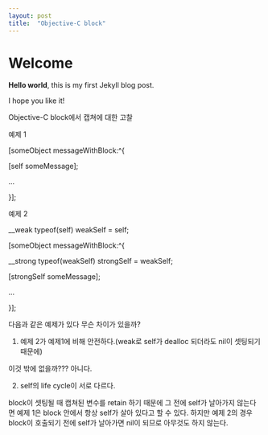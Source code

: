 ```yaml
---
layout: post
title:  "Objective-C block"
---
```

# Welcome

**Hello world**, this is my first Jekyll blog post.

I hope you like it!

Objective-C block에서 캡쳐에 대한 고찰



예제 1

[someObject messageWithBlock:^{

[self someMessage];

...

}];



예제 2

__weak typeof(self) weakSelf = self;

[someObject messageWithBlock:^{

__strong typeof(weakSelf) strongSelf = weakSelf;

[strongSelf someMessage];

...

}];



다음과 같은 예제가 있다 무슨 차이가 있을까?

1. 예제 2가 예제1에 비해 안전하다.(weak로 self가 dealloc 되더라도 nil이 셋팅되기 때문에)

이것 밖에 없을까??? 아니다.

2. self의 life cycle이 서로 다르다.

block이 셋팅될 때 캡쳐된 변수를 retain 하기 때문에 그 전에 self가 날아가지 않는다면 예제 1은 block 안에서 항상 self가 살아 있다고 할 수 있다. 하지만 예제 2의 경우 block이 호출되기 전에 self가 날아가면 nil이 되므로 아무것도 하지 않는다.

